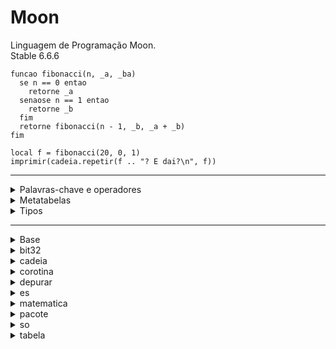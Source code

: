# Moon

Linguagem de Programação Moon.<br>
Stable 6.6.6

```
funcao fibonacci(n, _a, _ba)
  se n == 0 entao
    retorne _a
  senaose n == 1 entao
    retorne _b
  fim
  retorne fibonacci(n - 1, _b, _a + _b)
fim

local f = fibonacci(20, 0, 1)
imprimir(cadeia.repetir(f .. "? E dai?\n", f))
```

<hr>
<details>
  <summary>Palavras-chave e operadores</summary>
  e<br>
  quebre<br>
  faca<br>
  senao<br>
  senaose<br>
  fim<br>
  falso<br>
  para<br>
  funcao<br>
  vapara<br>
  se<br>
  em<br>
  local<br>
  nulo<br>
  nao<br>
  ou<br>
  repita<br>
  retorne<br>
  entao<br>
  verdadeiro<br>
  ate<br>
  enquanto<br>
  ..<br>
  ...<br>
  ==<br>
  >=<br>
  <=<br>
  ~=<br>
  ::<br>
  +<br>
  -<br>
  *<br>
  /<br>
  ^<br>
  [<br>
  ]<br>
  (<br>
  )<br>
  '<br>
  "<br>
</details>

<details>
	<summary>Metatabelas</summary>
	__indice<br>
	__novoindice<br>
	__cl<br>
	__modo<br>
	__tamanho<br>
	__ig<br>
	__adc<br>
	__sub<br>
	__mul<br>
	__div<br>
	__resto<br>
	__potencia<br>
	__unario<br>
	__menor<br>
	__menorigual<br>
	__concatenar<br>
	__chamar<br>
	__paracadeia<br>
</details>

<details>
  <summary>Tipos</summary>
  dadousuario<br>
  nulo<br>
  booleano<br>
  numero<br>
  cadeia<br>
  tabela<br>
  funcao<br>
  ramificacao<br>
</details>
<hr>
<details>
	<summary>Base</summary>
	&nbsp;&nbsp;&nbsp;&nbsp;&nbsp;&nbsp;afirmar<br>
	&nbsp;&nbsp;&nbsp;&nbsp;&nbsp;&nbsp;coletarlixo<br>
	&nbsp;&nbsp;&nbsp;&nbsp;&nbsp;&nbsp;fazerarquivo<br>
	&nbsp;&nbsp;&nbsp;&nbsp;&nbsp;&nbsp;erro<br>
	&nbsp;&nbsp;&nbsp;&nbsp;&nbsp;&nbsp;pegarmetatabela<br>
	&nbsp;&nbsp;&nbsp;&nbsp;&nbsp;&nbsp;ipares<br>
	&nbsp;&nbsp;&nbsp;&nbsp;&nbsp;&nbsp;carregaraquivo<br>
	&nbsp;&nbsp;&nbsp;&nbsp;&nbsp;&nbsp;carregar<br>
	&nbsp;&nbsp;&nbsp;&nbsp;&nbsp;&nbsp;carregarcadeia<br>
	&nbsp;&nbsp;&nbsp;&nbsp;&nbsp;&nbsp;proximo<br>
	&nbsp;&nbsp;&nbsp;&nbsp;&nbsp;&nbsp;pares<br>
	&nbsp;&nbsp;&nbsp;&nbsp;&nbsp;&nbsp;chamadap<br>
	&nbsp;&nbsp;&nbsp;&nbsp;&nbsp;&nbsp;imprimir<br>
	&nbsp;&nbsp;&nbsp;&nbsp;&nbsp;&nbsp;igualcru<br>
	&nbsp;&nbsp;&nbsp;&nbsp;&nbsp;&nbsp;tamanhocru<br>
	&nbsp;&nbsp;&nbsp;&nbsp;&nbsp;&nbsp;pegarcru<br>
	&nbsp;&nbsp;&nbsp;&nbsp;&nbsp;&nbsp;definircru<br>
	&nbsp;&nbsp;&nbsp;&nbsp;&nbsp;&nbsp;selecionar<br>
	&nbsp;&nbsp;&nbsp;&nbsp;&nbsp;&nbsp;definirmetatabela<br>
	&nbsp;&nbsp;&nbsp;&nbsp;&nbsp;&nbsp;paranumero<br>
	&nbsp;&nbsp;&nbsp;&nbsp;&nbsp;&nbsp;paracadeia<br>
	&nbsp;&nbsp;&nbsp;&nbsp;&nbsp;&nbsp;tipo<br>
	&nbsp;&nbsp;&nbsp;&nbsp;&nbsp;&nbsp;chamadaep<br>
	&nbsp;&nbsp;&nbsp;&nbsp;&nbsp;&nbsp;desembalar<br>
	 &nbsp;&nbsp;&nbsp;&nbsp;&nbsp;&nbsp;_G<br>
	 &nbsp;&nbsp;&nbsp;&nbsp;&nbsp;&nbsp;_VERSAO<br>
</details>

<details>
  <summary>bit32</summary>
  &nbsp;&nbsp;&nbsp;&nbsp;&nbsp;&nbsp;descolamentoaritmetico<br>
  &nbsp;&nbsp;&nbsp;&nbsp;&nbsp;&nbsp;be<br>
  &nbsp;&nbsp;&nbsp;&nbsp;&nbsp;&nbsp;bnao<br>
  &nbsp;&nbsp;&nbsp;&nbsp;&nbsp;&nbsp;bou<br>
  &nbsp;&nbsp;&nbsp;&nbsp;&nbsp;&nbsp;boue<br>
  &nbsp;&nbsp;&nbsp;&nbsp;&nbsp;&nbsp;bteste<br>
  &nbsp;&nbsp;&nbsp;&nbsp;&nbsp;&nbsp;extrair<br>
  &nbsp;&nbsp;&nbsp;&nbsp;&nbsp;&nbsp;girare<br>
  &nbsp;&nbsp;&nbsp;&nbsp;&nbsp;&nbsp;desolocamentoesquerda<br>
  &nbsp;&nbsp;&nbsp;&nbsp;&nbsp;&nbsp;substituir<br>
  &nbsp;&nbsp;&nbsp;&nbsp;&nbsp;&nbsp;girard<br>
  &nbsp;&nbsp;&nbsp;&nbsp;&nbsp;&nbsp;desolocamentodireita<br>
</details>

<details>
  <summary>cadeia</summary>
  &nbsp;&nbsp;&nbsp;&nbsp;&nbsp;&nbsp;byte<br>
  &nbsp;&nbsp;&nbsp;&nbsp;&nbsp;&nbsp;caractere<br>
  &nbsp;&nbsp;&nbsp;&nbsp;&nbsp;&nbsp;despejar<br>
  &nbsp;&nbsp;&nbsp;&nbsp;&nbsp;&nbsp;encontrar<br>
  &nbsp;&nbsp;&nbsp;&nbsp;&nbsp;&nbsp;formatar<br>
  &nbsp;&nbsp;&nbsp;&nbsp;&nbsp;&nbsp;corresponderg<br>
  &nbsp;&nbsp;&nbsp;&nbsp;&nbsp;&nbsp;subg<br>
  &nbsp;&nbsp;&nbsp;&nbsp;&nbsp;&nbsp;tamanho<br>
  &nbsp;&nbsp;&nbsp;&nbsp;&nbsp;&nbsp;minuscula<br>
  &nbsp;&nbsp;&nbsp;&nbsp;&nbsp;&nbsp;corresponder<br>
  &nbsp;&nbsp;&nbsp;&nbsp;&nbsp;&nbsp;repetir<br>
  &nbsp;&nbsp;&nbsp;&nbsp;&nbsp;&nbsp;inverter<br>
  &nbsp;&nbsp;&nbsp;&nbsp;&nbsp;&nbsp;sub<br>
  &nbsp;&nbsp;&nbsp;&nbsp;&nbsp;&nbsp;maiuscula<br>
</details>

<details>
	<summary>corotina</summary>
	&nbsp;&nbsp;&nbsp;&nbsp;&nbsp;&nbsp;criar<br>
	&nbsp;&nbsp;&nbsp;&nbsp;&nbsp;&nbsp;resumir<br>
	&nbsp;&nbsp;&nbsp;&nbsp;&nbsp;&nbsp;rodando<br>
	&nbsp;&nbsp;&nbsp;&nbsp;&nbsp;&nbsp;estado<br>
	&nbsp;&nbsp;&nbsp;&nbsp;&nbsp;&nbsp;embrulhar<br>
	&nbsp;&nbsp;&nbsp;&nbsp;&nbsp;&nbsp;render<br>
</details>

<details>
	<summary>depurar</summary>
	&nbsp;&nbsp;&nbsp;&nbsp;&nbsp;&nbsp;depurar<br>
	&nbsp;&nbsp;&nbsp;&nbsp;&nbsp;&nbsp;pegarvalorusuario<br>
	&nbsp;&nbsp;&nbsp;&nbsp;&nbsp;&nbsp;pegargancho<br>
	&nbsp;&nbsp;&nbsp;&nbsp;&nbsp;&nbsp;pegarinfo<br>
	&nbsp;&nbsp;&nbsp;&nbsp;&nbsp;&nbsp;pegarlocal<br>
	&nbsp;&nbsp;&nbsp;&nbsp;&nbsp;&nbsp;pegarregistro<br>
	&nbsp;&nbsp;&nbsp;&nbsp;&nbsp;&nbsp;pegarmetatabela<br>
	&nbsp;&nbsp;&nbsp;&nbsp;&nbsp;&nbsp;pegarclausura<br>
	&nbsp;&nbsp;&nbsp;&nbsp;&nbsp;&nbsp;entrarclausura<br>
	&nbsp;&nbsp;&nbsp;&nbsp;&nbsp;&nbsp;idclausura<br>
	&nbsp;&nbsp;&nbsp;&nbsp;&nbsp;&nbsp;definirvalorusuario<br>
	&nbsp;&nbsp;&nbsp;&nbsp;&nbsp;&nbsp;definirgancho<br>
	&nbsp;&nbsp;&nbsp;&nbsp;&nbsp;&nbsp;definirlocal<br>
	&nbsp;&nbsp;&nbsp;&nbsp;&nbsp;&nbsp;definirmetatabela<br>
	&nbsp;&nbsp;&nbsp;&nbsp;&nbsp;&nbsp;definirclausura<br>
	&nbsp;&nbsp;&nbsp;&nbsp;&nbsp;&nbsp;retroceder<br>
</details>

<details>
	<summary>es</summary>
	&nbsp;&nbsp;&nbsp;&nbsp;&nbsp;&nbsp;fechar<br>
	&nbsp;&nbsp;&nbsp;&nbsp;&nbsp;&nbsp;salvar<br>
	&nbsp;&nbsp;&nbsp;&nbsp;&nbsp;&nbsp;entrada<br>
	&nbsp;&nbsp;&nbsp;&nbsp;&nbsp;&nbsp;linhas<br>
	&nbsp;&nbsp;&nbsp;&nbsp;&nbsp;&nbsp;abrir<br>
	&nbsp;&nbsp;&nbsp;&nbsp;&nbsp;&nbsp;saida<br>
	&nbsp;&nbsp;&nbsp;&nbsp;&nbsp;&nbsp;abrirp<br>
	&nbsp;&nbsp;&nbsp;&nbsp;&nbsp;&nbsp;ler<br>
	&nbsp;&nbsp;&nbsp;&nbsp;&nbsp;&nbsp;arquivotemp<br>
	&nbsp;&nbsp;&nbsp;&nbsp;&nbsp;&nbsp;tipo<br>
	&nbsp;&nbsp;&nbsp;&nbsp;&nbsp;&nbsp;escrever<br>
	<br>
	&nbsp;&nbsp;&nbsp;&nbsp;&nbsp;&nbsp;:fechar<br>
	&nbsp;&nbsp;&nbsp;&nbsp;&nbsp;&nbsp;:salvar<br>
	&nbsp;&nbsp;&nbsp;&nbsp;&nbsp;&nbsp;:linhas<br>
	&nbsp;&nbsp;&nbsp;&nbsp;&nbsp;&nbsp;:ler<br>
	&nbsp;&nbsp;&nbsp;&nbsp;&nbsp;&nbsp;:procurar<br>
	&nbsp;&nbsp;&nbsp;&nbsp;&nbsp;&nbsp;:definirvbuf<br>
	&nbsp;&nbsp;&nbsp;&nbsp;&nbsp;&nbsp;:escrever<br>
</details>

<details>
	<summary>matematica</summary>
	&nbsp;&nbsp;&nbsp;&nbsp;&nbsp;&nbsp;ans<br>
	&nbsp;&nbsp;&nbsp;&nbsp;&nbsp;&nbsp;acos<br>
	&nbsp;&nbsp;&nbsp;&nbsp;&nbsp;&nbsp;aseno<br>
	&nbsp;&nbsp;&nbsp;&nbsp;&nbsp;&nbsp;atan2<br>
	&nbsp;&nbsp;&nbsp;&nbsp;&nbsp;&nbsp;atan<br>
	&nbsp;&nbsp;&nbsp;&nbsp;&nbsp;&nbsp;teto<br>
	&nbsp;&nbsp;&nbsp;&nbsp;&nbsp;&nbsp;cosh<br>
	&nbsp;&nbsp;&nbsp;&nbsp;&nbsp;&nbsp;cos<br>
	&nbsp;&nbsp;&nbsp;&nbsp;&nbsp;&nbsp;grau<br>
	&nbsp;&nbsp;&nbsp;&nbsp;&nbsp;&nbsp;pex<br>
	&nbsp;&nbsp;&nbsp;&nbsp;&nbsp;&nbsp;chao<br>
	&nbsp;&nbsp;&nbsp;&nbsp;&nbsp;&nbsp;resto<br>
	&nbsp;&nbsp;&nbsp;&nbsp;&nbsp;&nbsp;frpex<br>
	&nbsp;&nbsp;&nbsp;&nbsp;&nbsp;&nbsp;ldpex<br>
	&nbsp;&nbsp;&nbsp;&nbsp;&nbsp;&nbsp;log10<br>
	&nbsp;&nbsp;&nbsp;&nbsp;&nbsp;&nbsp;log<br>
	&nbsp;&nbsp;&nbsp;&nbsp;&nbsp;&nbsp;max<br>
	&nbsp;&nbsp;&nbsp;&nbsp;&nbsp;&nbsp;min<br>
	&nbsp;&nbsp;&nbsp;&nbsp;&nbsp;&nbsp;absoluto_decimal<br>
	&nbsp;&nbsp;&nbsp;&nbsp;&nbsp;&nbsp;potencia<br>
	&nbsp;&nbsp;&nbsp;&nbsp;&nbsp;&nbsp;radiano<br>
	&nbsp;&nbsp;&nbsp;&nbsp;&nbsp;&nbsp;randomico<br>
	&nbsp;&nbsp;&nbsp;&nbsp;&nbsp;&nbsp;sementerandomica<br>
	&nbsp;&nbsp;&nbsp;&nbsp;&nbsp;&nbsp;senoh<br>
	&nbsp;&nbsp;&nbsp;&nbsp;&nbsp;&nbsp;seno<br>
	&nbsp;&nbsp;&nbsp;&nbsp;&nbsp;&nbsp;raizquadrada<br>
	&nbsp;&nbsp;&nbsp;&nbsp;&nbsp;&nbsp;tanh<br>
	&nbsp;&nbsp;&nbsp;&nbsp;&nbsp;&nbsp;tan<br>
	&nbsp;&nbsp;&nbsp;&nbsp;&nbsp;&nbsp;pi<br>
	&nbsp;&nbsp;&nbsp;&nbsp;&nbsp;&nbsp;enorme<br>
</details>

<details>
  <summary>pacote</summary>
  &nbsp;&nbsp;&nbsp;&nbsp;&nbsp;&nbsp;carregarbiblioteca<br>
  &nbsp;&nbsp;&nbsp;&nbsp;&nbsp;&nbsp;procurarcaminho<br>
  &nbsp;&nbsp;&nbsp;&nbsp;&nbsp;&nbsp;vertudo<br>
  &nbsp;&nbsp;&nbsp;&nbsp;&nbsp;&nbsp;modulo<br>
  &nbsp;&nbsp;&nbsp;&nbsp;&nbsp;&nbsp;requisitar<br>
</details>

<details>
	<summary>so</summary>
	&nbsp;&nbsp;&nbsp;&nbsp;&nbsp;&nbsp;relogio<br>
	&nbsp;&nbsp;&nbsp;&nbsp;&nbsp;&nbsp;data<br>
	&nbsp;&nbsp;&nbsp;&nbsp;&nbsp;&nbsp;diftempo<br>
	&nbsp;&nbsp;&nbsp;&nbsp;&nbsp;&nbsp;executar<br>
	&nbsp;&nbsp;&nbsp;&nbsp;&nbsp;&nbsp;sair<br>
	&nbsp;&nbsp;&nbsp;&nbsp;&nbsp;&nbsp;pegarambiente<br>
	&nbsp;&nbsp;&nbsp;&nbsp;&nbsp;&nbsp;remover<br>
	&nbsp;&nbsp;&nbsp;&nbsp;&nbsp;&nbsp;renomear<br>
	&nbsp;&nbsp;&nbsp;&nbsp;&nbsp;&nbsp;definirlocal<br>
	&nbsp;&nbsp;&nbsp;&nbsp;&nbsp;&nbsp;tempo<br>
	&nbsp;&nbsp;&nbsp;&nbsp;&nbsp;&nbsp;nometemp<br>
</details>

<details>
	<summary>tabela</summary>
	&nbsp;&nbsp;&nbsp;&nbsp;&nbsp;&nbsp;concatenar<br>
	&nbsp;&nbsp;&nbsp;&nbsp;&nbsp;&nbsp;nmax<br>
	&nbsp;&nbsp;&nbsp;&nbsp;&nbsp;&nbsp;inserir<br>
	&nbsp;&nbsp;&nbsp;&nbsp;&nbsp;&nbsp;embalar<br>
	&nbsp;&nbsp;&nbsp;&nbsp;&nbsp;&nbsp;desembalar<br>
	&nbsp;&nbsp;&nbsp;&nbsp;&nbsp;&nbsp;remover<br>
	&nbsp;&nbsp;&nbsp;&nbsp;&nbsp;&nbsp;ordenar<br>
</details>
